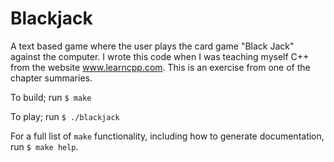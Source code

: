 # Blackjack
A text based game where the user plays the card game "Black Jack" against the computer. I wrote this code when I was teaching myself C++ from the website www.learncpp.com. This is an exercise from one of the chapter summaries.

To build; run ```$ make```

To play; run ```$ ./blackjack```

For a full list of ```make``` functionality, including how to generate documentation, run ```$ make help```.
